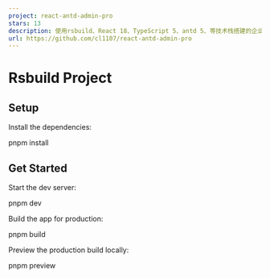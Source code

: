 ```yaml
---
project: react-antd-admin-pro
stars: 13
description: 使用rsbuild、React 18、TypeScript 5、antd 5、等技术栈搭建的企业级中台前端基础模板。An enterprise-level front-end basic template for the middle platform built with rsbuild, React 18, TypeScript 5, antd 5, and other technology stacks。 文档地址：https://cl1107.github.io/react-antd-admin-pro-docs  （施工中）
url: https://github.com/cl1107/react-antd-admin-pro
---
```


Rsbuild Project
===============

Setup
-----

Install the dependencies:

pnpm install

Get Started
-----------

Start the dev server:

pnpm dev

Build the app for production:

pnpm build

Preview the production build locally:

pnpm preview
